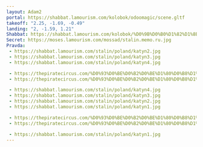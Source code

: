 ```yaml
---
layout: Adam2
portal: https://shabbat.lamourism.com/kolobok/odoomagic/scene.gltf
takeoff: "2.25, -1.69, -0.49"
landing: "2, -1.59, 1.21"
Shabbat: https://shabbat.lamourism.com/kolobok/%D0%9B%D0%B0%D1%82%D1%8B%D0%BD%D0%B8%D0%BD%D0%B0.mp4
Secret: https://moses.lamourism.com/mossad/stalin.memo.ru.jpg
Pravda:
 - https://shabbat.lamourism.com/stalin/poland/katyn2.jpg
 - https://shabbat.lamourism.com/stalin/poland/katyn3.jpg
 - https://shabbat.lamourism.com/stalin/poland/katyn4.jpg

 - https://thepiratecircus.com/%D0%93%D0%BE%D0%B2%D0%BE%D1%80%D0%B8%D1%82-%D1%80%D0%B0%D0%B4%D0%B8%D0%BE-%D0%A1%D0%92%D0%9E%D0%91%D0%9E%D0%94%D0%90.jpg
 - https://thepiratecircus.com/%D0%93%D0%BE%D0%B2%D0%BE%D1%80%D0%B8%D1%82-%D1%80%D0%B0%D0%B4%D0%B8%D0%BE-%D0%A1%D0%92%D0%9E%D0%91%D0%9E%D0%94%D0%90.jpg

 - https://shabbat.lamourism.com/stalin/poland/katyn4.jpg
 - https://shabbat.lamourism.com/stalin/poland/katyn3.jpg
 - https://shabbat.lamourism.com/stalin/poland/katyn2.jpg
 - https://shabbat.lamourism.com/stalin/poland/katyn1.jpg

 - https://thepiratecircus.com/%D0%93%D0%BE%D0%B2%D0%BE%D1%80%D0%B8%D1%82-%D1%80%D0%B0%D0%B4%D0%B8%D0%BE-%D0%A1%D0%92%D0%9E%D0%91%D0%9E%D0%94%D0%90.jpg
 - https://thepiratecircus.com/%D0%93%D0%BE%D0%B2%D0%BE%D1%80%D0%B8%D1%82-%D1%80%D0%B0%D0%B4%D0%B8%D0%BE-%D0%A1%D0%92%D0%9E%D0%91%D0%9E%D0%94%D0%90.jpg

 - https://shabbat.lamourism.com/stalin/poland/katyn1.jpg
---
```

